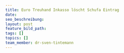 ```yaml
---
title: Euro Treuhand Inkasso löscht Schufa Eintrag
date:
seo_beschreibung:
layout: post
feature_bild_path:
tags: []
topics: []
team_member: dr-sven-tintemann
---
```

